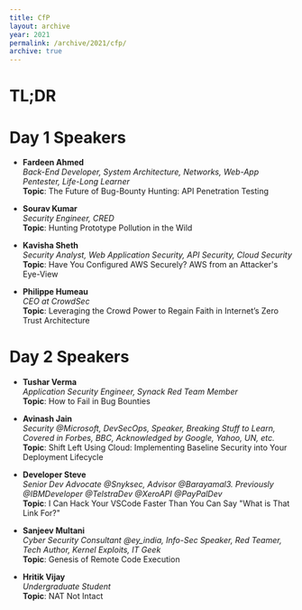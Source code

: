 ```yaml
---
title: CfP
layout: archive
year: 2021
permalink: /archive/2021/cfp/
archive: true
---
```


# TL;DR

# Day 1 Speakers

- **Fardeen Ahmed**  
  *Back-End Developer, System Architecture, Networks, Web-App Pentester, Life-Long Learner*  
  **Topic**: The Future of Bug-Bounty Hunting: API Penetration Testing

- **Sourav Kumar**  
  *Security Engineer, CRED*  
  **Topic**: Hunting Prototype Pollution in the Wild

- **Kavisha Sheth**  
  *Security Analyst, Web Application Security, API Security, Cloud Security*  
  **Topic**: Have You Configured AWS Securely? AWS from an Attacker's Eye-View

- **Philippe Humeau**  
  *CEO at CrowdSec*  
  **Topic**: Leveraging the Crowd Power to Regain Faith in Internet’s Zero Trust Architecture


# Day 2 Speakers

- **Tushar Verma**  
  *Application Security Engineer, Synack Red Team Member*  
  **Topic**: How to Fail in Bug Bounties

- **Avinash Jain**  
  *Security @Microsoft, DevSecOps, Speaker, Breaking Stuff to Learn, Covered in Forbes, BBC, Acknowledged by Google, Yahoo, UN, etc.*  
  **Topic**: Shift Left Using Cloud: Implementing Baseline Security into Your Deployment Lifecycle

- **Developer Steve**  
  *Senior Dev Advocate @Snyksec, Advisor @Barayamal3. Previously @IBMDeveloper @TelstraDev @XeroAPI @PayPalDev*  
  **Topic**: I Can Hack Your VSCode Faster Than You Can Say "What is That Link For?"

- **Sanjeev Multani**  
  *Cyber Security Consultant @ey_india, Info-Sec Speaker, Red Teamer, Tech Author, Kernel Exploits, IT Geek*  
  **Topic**: Genesis of Remote Code Execution

- **Hritik Vijay**  
  *Undergraduate Student*  
  **Topic**: NAT Not Intact
